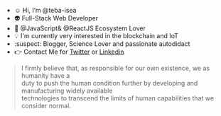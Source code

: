 - :relaxed: Hi, I’m @teba-isea
-  :alien: Full-Stack Web Developer
- :blue_heart: @JavaScript& @ReactJS Ecosystem Lover
- :bulb: I'm currently very interested in the blockchain and IoT
- :suspect: Blogger, Science Lover and passionate autodidact
- :point_right: Contact Me for [Twitter](https://twitter.com/iseaesteban) or [Linkedin](https://www.linkedin.com/in/teba-isea)


>I firmly believe that, as responsible for our own existence, we as humanity have a  
duty to push the human condition further by developing and manufacturing widely available  
technologies to transcend the limits of human capabilities that we consider normal.  
